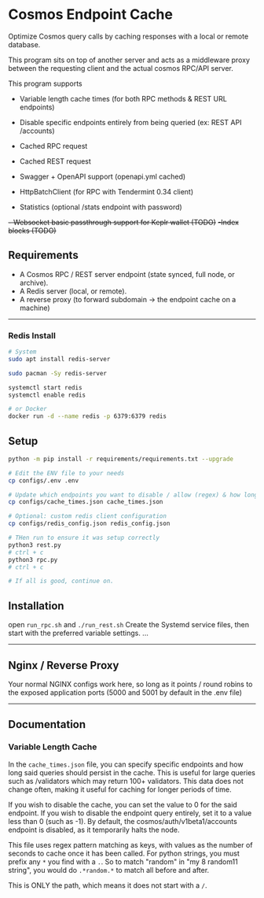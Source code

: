 # Cosmos Endpoint Cache

Optimize Cosmos query calls by caching responses with a local or remote database.

This program sits on top of another server and acts as a middleware proxy between the requesting client and the actual cosmos RPC/API server.

This program supports

- Variable length cache times (for both RPC methods & REST URL endpoints)
- Disable specific endpoints entirely from being queried (ex: REST API /accounts)

- Cached RPC request
- Cached REST request

- Swagger + OpenAPI support (openapi.yml cached)
- HttpBatchClient (for RPC with Tendermint 0.34 client)
- Statistics (optional /stats endpoint with password)

~~- Websocket basic passthrough support for Keplr wallet (TODO)~~
~~-Index blocks (TODO)~~

## Requirements

- A Cosmos RPC / REST server endpoint (state synced, full node, or archive).
- A Redis server (local, or remote).
- A reverse proxy (to forward subdomain -> the endpoint cache on a machine)

---

### Redis Install

```sh
# System
sudo apt install redis-server

sudo pacman -Sy redis-server

systemctl start redis
systemctl enable redis

# or Docker
docker run -d --name redis -p 6379:6379 redis
```

## Setup

```bash
python -m pip install -r requirements/requirements.txt --upgrade

# Edit the ENV file to your needs
cp configs/.env .env

# Update which endpoints you want to disable / allow (regex) & how long to cache each for.
cp configs/cache_times.json cache_times.json

# Optional: custom redis client configuration
cp configs/redis_config.json redis_config.json

# THen run to ensure it was setup correctly
python3 rest.py
# ctrl + c
python3 rpc.py
# ctrl + c

# If all is good, continue on.
```

## Installation

open `run_rpc.sh` and `./run_rest.sh`
Create the Systemd service files, then start with the preferred variable settings.
...

---

## Nginx / Reverse Proxy

Your normal NGINX configs work here, so long as it points / round robins to the exposed application ports
(5000 and 5001 by default in the .env file)

---

## Documentation

### Variable Length Cache

In the `cache_times.json` file, you can specify specific endpoints and how long said queries should persist in the cache.
This is useful for large queries such as /validators which may return 100+ validators. This data does not change often, making it useful for caching for longer periods of time.

If you wish to disable the cache, you can set the value to 0 for the said endpoint. If you wish to disable the endpoint query entirely, set it to a value less than 0 (such as -1).
By default, the cosmos/auth/v1beta1/accounts endpoint is disabled, as it temporarily halts the node.

This file uses regex pattern matching as keys, with values as the number of seconds to cache once it has been called.
For python strings, you must prefix any `*` you find with a `.`. So to match "random" in "my 8 random11 string", you would do `.*random.*` to match all before and after.

This is ONLY the path, which means it does not start with a `/`.
